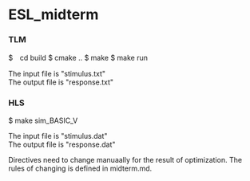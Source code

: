 # ESL_midterm

### TLM
$　cd build
$  cmake ..
$  make
$  make run

The input file is "stimulus.txt"  
The output file is "response.txt"


### HLS
$  make sim_BASIC_V 

The input file is "stimulus.dat"  
The output file is "response.dat"

Directives need to change manuaally for the result of optimization.
The rules of changing is defined in midterm.md.
